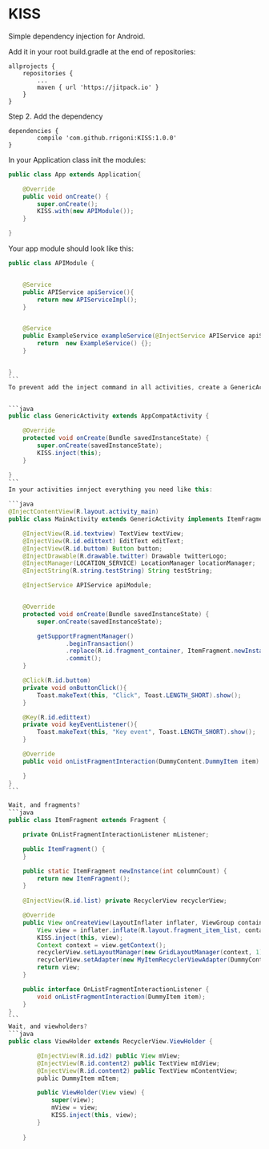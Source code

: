 # KISS
Simple dependency injection for Android.


Add it in your root build.gradle at the end of repositories:

	allprojects {
		repositories {
			...
			maven { url 'https://jitpack.io' }
		}
	}
  
  
  Step 2. Add the dependency

	dependencies {
	        compile 'com.github.rrigoni:KISS:1.0.0'
	}


In your Application class init the modules:

```java
public class App extends Application{

    @Override
    public void onCreate() {
        super.onCreate();
        KISS.with(new APIModule());
    }

}
```


Your app module should look like this:
````java
public class APIModule {


    @Service
    public APIService apiService(){
        return new APIServiceImpl();
    }


    @Service
    public ExampleService exampleService(@InjectService APIService apiService){
        return  new ExampleService() {};
    }


}
```
To prevent add the inject command in all activities, create a GenericActivity and extends it:


```java
public class GenericActivity extends AppCompatActivity {

    @Override
    protected void onCreate(Bundle savedInstanceState) {
        super.onCreate(savedInstanceState);
        KISS.inject(this);
    }

}
```
In your activities innject everything you need like this:

```java
@InjectContentView(R.layout.activity_main)
public class MainActivity extends GenericActivity implements ItemFragment.OnListFragmentInteractionListener{

    @InjectView(R.id.textview) TextView textView;
    @InjectView(R.id.edittext) EditText editText;
    @InjectView(R.id.buttom) Button button;
    @InjectDrawable(R.drawable.twitter) Drawable twitterLogo;
    @InjectManager(LOCATION_SERVICE) LocationManager locationManager;
    @InjectString(R.string.testString) String testString;

    @InjectService APIService apiModule;


    @Override
    protected void onCreate(Bundle savedInstanceState) {
        super.onCreate(savedInstanceState);

        getSupportFragmentManager()
                .beginTransaction()
                .replace(R.id.fragment_container, ItemFragment.newInstance(1))
                .commit();
    }

    @Click(R.id.buttom)
    private void onButtonClick(){
        Toast.makeText(this, "Click", Toast.LENGTH_SHORT).show();
    }

    @Key(R.id.edittext)
    private void keyEventListener(){
        Toast.makeText(this, "Key event", Toast.LENGTH_SHORT).show();
    }

    @Override
    public void onListFragmentInteraction(DummyContent.DummyItem item) {

    }
}
```

Wait, and fragments? 
```java
public class ItemFragment extends Fragment {

    private OnListFragmentInteractionListener mListener;

    public ItemFragment() {
    }

    public static ItemFragment newInstance(int columnCount) {
        return new ItemFragment();
    }
    
    @InjectView(R.id.list) private RecyclerView recyclerView;

    @Override
    public View onCreateView(LayoutInflater inflater, ViewGroup container, Bundle savedInstanceState) {
        View view = inflater.inflate(R.layout.fragment_item_list, container, false);
        KISS.inject(this, view);
        Context context = view.getContext();
        recyclerView.setLayoutManager(new GridLayoutManager(context, 1));
        recyclerView.setAdapter(new MyItemRecyclerViewAdapter(DummyContent.ITEMS, mListener));
        return view;
    }

    public interface OnListFragmentInteractionListener {
        void onListFragmentInteraction(DummyItem item);
    }
}
```
Wait, and viewholders?
```java
public class ViewHolder extends RecyclerView.ViewHolder {

        @InjectView(R.id.id2) public View mView;
        @InjectView(R.id.content2) public TextView mIdView;
        @InjectView(R.id.content2) public TextView mContentView;
        public DummyItem mItem;

        public ViewHolder(View view) {
            super(view);
            mView = view;
            KISS.inject(this, view);
        }
        
    }

